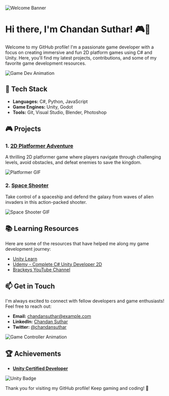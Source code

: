 ![Welcome Banner](https://i.imgur.com/3QwejD8.png)

# Hi there, I'm Chandan Suthar! 🎮👾

Welcome to my GitHub profile! I'm a passionate game developer with a focus on creating immersive and fun 2D platform games using C# and Unity. Here, you'll find my latest projects, contributions, and some of my favorite game development resources.

![Game Dev Animation](https://media.giphy.com/media/l3q2K5jinAlChoCLS/giphy.gif)

## 🔧 Tech Stack

- **Languages:** C#, Python, JavaScript
- **Game Engines:** Unity, Godot
- **Tools:** Git, Visual Studio, Blender, Photoshop

## 🎮 Projects

### 1. [2D Platformer Adventure](https://github.com/yourusername/2D-Platformer-Adventure)
A thrilling 2D platformer game where players navigate through challenging levels, avoid obstacles, and defeat enemies to save the kingdom.

![Platformer GIF](https://media.giphy.com/media/l1J9EdzfOSgfyueLm/giphy.gif)

### 2. [Space Shooter](https://github.com/yourusername/Space-Shooter)
Take control of a spaceship and defend the galaxy from waves of alien invaders in this action-packed shooter.

![Space Shooter GIF](https://media.giphy.com/media/3o6fJ9ZZ5K3pRsV9Fm/giphy.gif)

## 📚 Learning Resources

Here are some of the resources that have helped me along my game development journey:

- [Unity Learn](https://learn.unity.com/)
- [Udemy - Complete C# Unity Developer 2D](https://www.udemy.com/course/unitycourse/)
- [Brackeys YouTube Channel](https://www.youtube.com/user/Brackeys)

## 📫 Get in Touch

I'm always excited to connect with fellow developers and game enthusiasts! Feel free to reach out:

- **Email:** chandansuthar@example.com
- **LinkedIn:** [Chandan Suthar](https://www.linkedin.com/in/chandansuthar/)
- **Twitter:** [@chandansuthar](https://twitter.com/chandansuthar)

![Game Controller Animation](https://media.giphy.com/media/l2Sq7ZABvKJrRDvIc/giphy.gif)

## 🏆 Achievements

- **[Unity Certified Developer](https://unity.com/certifications/unity-certified-developer)**

![Unity Badge](https://i.imgur.com/jAVPBwb.png)

Thank you for visiting my GitHub profile! Keep gaming and coding! 👾
